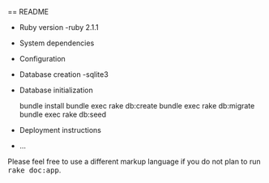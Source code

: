 == README

* Ruby version
   -ruby 2.1.1
* System dependencies

* Configuration

* Database creation
   -sqlite3

* Database initialization

	bundle install
	bundle exec rake db:create
	bundle exec rake db:migrate
	bundle exec rake db:seed


* Deployment instructions

* ...


Please feel free to use a different markup language if you do not plan to run
<tt>rake doc:app</tt>.